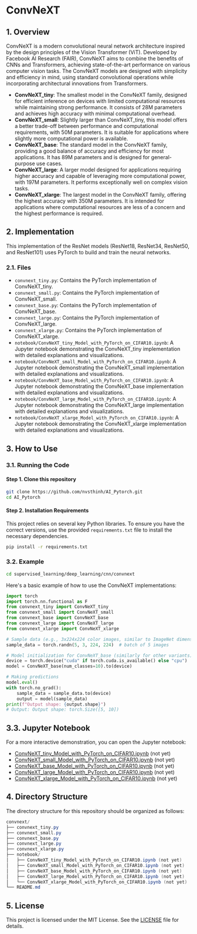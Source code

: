 # ConvNeXT

## 1. Overview
ConvNeXT is a modern convolutional neural network architecture inspired by the design principles of the Vision Transformer (ViT). Developed by Facebook AI Research (FAIR), ConvNeXT aims to combine the benefits of CNNs and Transformers, achieving state-of-the-art performance on various computer vision tasks. The ConvNeXT models are designed with simplicity and efficiency in mind, using standard convolutional operations while incorporating architectural innovations from Transformers.
- __ConvNeXT_tiny__: The smallest model in the ConvNeXT family, designed for efficient inference on devices with limited computational resources while maintaining strong performance. It consists of 28M parameters and achieves high accuracy with minimal computational overhead.
- __ConvNeXT_small__: Slightly larger than ConvNeXT_tiny, this model offers a better trade-off between performance and computational requirements, with 50M parameters. It is suitable for applications where slightly more computational power is available.
- __ConvNeXT_base__: The standard model in the ConvNeXT family, providing a good balance of accuracy and efficiency for most applications. It has 89M parameters and is designed for general-purpose use cases.
- __ConvNeXT_large__: A larger model designed for applications requiring higher accuracy and capable of leveraging more computational power, with 197M parameters. It performs exceptionally well on complex vision tasks.
- __ConvNeXT_xlarge__: The largest model in the ConvNeXT family, offering the highest accuracy with 350M parameters. It is intended for applications where computational resources are less of a concern and the highest performance is required.
## 2. Implementation
This implementation of the ResNet models (ResNet18, ResNet34, ResNet50, and ResNet101) uses PyTorch to build and train the neural networks.

### 2.1. Files
- `convnext_tiny.py`: Contains the PyTorch implementation of ConvNeXT_tiny.
- `convnext_small.py`: Contains the PyTorch implementation of ConvNeXT_small.
- `convnext_base.py`: Contains the PyTorch implementation of ConvNeXT_base.
- `convnext_large.py`: Contains the PyTorch implementation of ConvNeXT_large.
- `convnext_xlarge.py`: Contains the PyTorch implementation of ConvNeXT_xlarge.
- `notebook/ConvNeXT_tiny_Model_with_PyTorch_on_CIFAR10.ipynb`: A Jupyter notebook demonstrating the ConvNeXT_tiny implementation with detailed explanations and visualizations.
- `notebook/ConvNeXT_small_Model_with_PyTorch_on_CIFAR10.ipynb`: A Jupyter notebook demonstrating the ConvNeXT_small implementation with detailed explanations and visualizations.
- `notebook/ConvNeXT_base_Model_with_PyTorch_on_CIFAR10.ipynb`: A Jupyter notebook demonstrating the ConvNeXT_base implementation with detailed explanations and visualizations.
- `notebook/ConvNeXT_large_Model_with_PyTorch_on_CIFAR10.ipynb`: A Jupyter notebook demonstrating the ConvNeXT_large implementation with detailed explanations and visualizations.
- `notebook/ConvNeXT_xlarge_Model_with_PyTorch_on_CIFAR10.ipynb`: A Jupyter notebook demonstrating the ConvNeXT_xlarge implementation with detailed explanations and visualizations.

## 3. How to Use
### 3.1. Running the Code
#### Step 1. Clone this repository
```bash
git clone https://github.com/nvsthinh/AI_Pytorch.git
cd AI_Pytorch
```
#### Step 2. Installation Requirements
This project relies on several key Python libraries. To ensure you have the correct versions, use the provided `requirements.txt` file to install the necessary dependencies.
```bash
pip install -r requirements.txt
```

### 3.2. Example
```bash
cd supervised_learning/deep_learning/cnn/convnext
```
Here's a basic example of how to use the ConvNeXT implementations:
```python
import torch
import torch.nn.functional as F
from convnext_tiny import ConvNeXT_tiny
from convnext_small import ConvNeXT_small
from convnext_base import ConvNeXT_base
from convnext_large import ConvNeXT_large
from convnext_xlarge import ConvNeXT_xlarge

# Sample data (e.g., 3x224x224 color images, similar to ImageNet dimensions)
sample_data = torch.randn(5, 3, 224, 224)  # batch of 5 images

# Model initialization for ConvNeXT_base (similarly for other variants)
device = torch.device("cuda" if torch.cuda.is_available() else "cpu")
model = ConvNeXT_base(num_classes=10).to(device)

# Making predictions
model.eval()
with torch.no_grad():
    sample_data = sample_data.to(device)
    output = model(sample_data)
print(f"Output shape: {output.shape}")
# Output: Output shape: torch.Size([5, 10])
```
## 3.3. Jupyter Notebook
For a more interactive demonstration, you can open the Jupyter notebook: 
- [ConvNeXT_tiny_Model_with_PyTorch_on_CIFAR10.ipynb]() (not yet)
- [ConvNeXT_small_Model_with_PyTorch_on_CIFAR10.ipynb]() (not yet)
- [ConvNeXT_base_Model_with_PyTorch_on_CIFAR10.ipynb]() (not yet)
- [ConvNeXT_large_Model_with_PyTorch_on_CIFAR10.ipynb]() (not yet)
- [ConvNeXT_xlarge_Model_with_PyTorch_on_CIFAR10.ipynb]() (not yet)

## 4. Directory Structure
The directory structure for this repository should be organized as follows:
```csharp
convnext/
├── convnext_tiny.py
├── convnext_small.py
├── convnext_base.py
├── convnext_large.py
├── convnext_xlarge.py
├── notebook/
│   ├── ConvNeXT_tiny_Model_with_PyTorch_on_CIFAR10.ipynb (not yet)
│   ├── ConvNeXT_small_Model_with_PyTorch_on_CIFAR10.ipynb (not yet)
│   ├── ConvNeXT_base_Model_with_PyTorch_on_CIFAR10.ipynb (not yet)
│   ├── ConvNeXT_large_Model_with_PyTorch_on_CIFAR10.ipynb (not yet)
│   └── ConvNeXT_xlarge_Model_with_PyTorch_on_CIFAR10.ipynb (not yet)
└── README.md
```

## 5. License
This project is licensed under the MIT License. See the [LICENSE](https://github.com/nvsthinh/AI_Pytorch/blob/main/LICENSE) file for details.